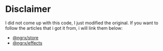 # Disclaimer
I did not come up with this code, I just modified the original. If you want to follow the articles that i got it from, i will link them below:
- [@ngrx/store](https://developer.school/introduction-to-ngrx-store/)
- [@ngrx/effects](https://developer.school/introduction-to-ngrx-effects/)
